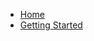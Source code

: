 * [Home](https://github.com/peterhcharlton/RRest/wiki)
* [Getting Started](https://github.com/peterhcharlton/RRest/wiki/Getting-Started)
